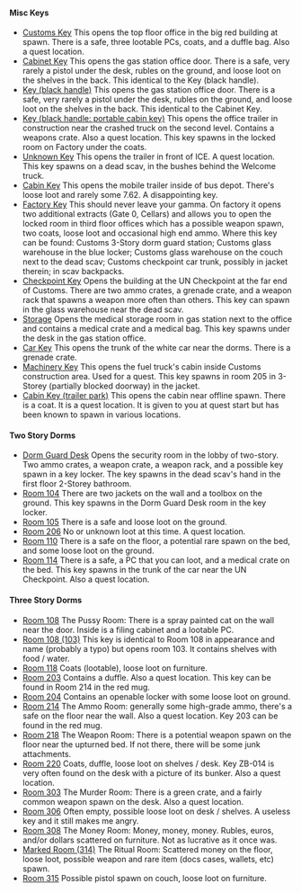 #### Misc Keys

- [Customs Key][01] This opens the top floor office in the big red
  building at spawn. There is a safe, three lootable PCs, coats, and a duffle
  bag. Also a quest location.
- [Cabinet Key][02] This opens the gas station office door. There
  is a safe,  very rarely a pistol under the desk, rubles on the ground, and
  loose loot on the shelves in the back. This identical to the Key (black
  handle).
- [Key (black handle)][03] This opens the gas station office door.
  There is a safe,  very rarely a pistol under the desk, rubles on the ground,
  and loose loot on the shelves in the back. This identical to the Cabinet Key.
- [Key (black handle: portable cabin key)][04] This opens the
  office trailer in construction near the crashed truck on the second level.
  Contains a weapons crate. Also a quest location. This key spawns in the
  locked room on Factory under the coats.
- [Unknown Key][05] This opens the trailer in front of ICE. A quest
  location. This key spawns on a dead scav, in the bushes behind the Welcome
  truck. 
- [Cabin Key][06] This opens the mobile trailer inside of bus
  depot. There's loose loot and rarely some 7.62. A disappointing key. 
- [Factory Key][07] This should never leave your gamma. On factory it opens two
  additional extracts (Gate 0, Cellars) and allows you to open the locked room in third
  floor offices which has a possible weapon spawn, two coats, loose loot and
  occasional high end ammo. Where this key can be found: Customs 3-Story dorm
  guard station; Customs glass warehouse in the blue locker; Customs glass
  warehouse on the couch next to the dead scav; Customs checkpoint car trunk,
  possibly in jacket therein; in scav backpacks.
- [Checkpoint Key][08] Opens the building at the UN Checkpoint at
  the far end of Customs. There are two ammo crates, a grenade crate, and a
  weapon rack that spawns a weapon more often than others. This key can spawn
  in the glass warehouse near the dead scav. 
- [Storage][09] Opens the medical storage room in gas station next
  to the office and contains a medical crate and a medical bag. This key spawns
  under the desk in the gas station office.
- [Car Key][10] This opens the trunk of the white car near the
  dorms. There is a grenade crate. 
- [Machinery Key][11] This opens the fuel truck's cabin inside
  Customs construction area. Used for a quest. This key spawns in room 205 in
  3-Storey (partially blocked doorway) in the jacket. 
- [Cabin Key (trailer park)][12] This opens the cabin near offline
  spawn. There is a coat. It is a quest location. It is given to you at quest
  start but has been known to spawn in various locations.

#### Two Story Dorms

- [Dorm Guard Desk][13] Opens the security room in the lobby of
  two-story. Two ammo crates, a weapon crate, a weapon rack, and a possible key
  spawn in a key locker. The key spawns in the dead scav's hand in the first
  floor 2-Storey bathroom.
- [Room 104][14] There are two jackets on the wall and a toolbox on
  the ground. This key spawns in the Dorm Guard Desk room in the key locker. 
- [Room 105][15] There is a safe and loose loot on the ground.
- [Room 206][16] No or unknown loot at this time. A quest location.
- [Room 110][17] There is a safe on the floor, a potential rare
  spawn on the bed, and some loose loot on the ground. 
- [Room 114][18] There is a safe, a PC that you can loot, and a
  medical crate on the bed. This key spawns in the trunk of the car near the UN
  Checkpoint. Also a quest location.

#### Three Story Dorms

- [Room 108][19] The Pussy Room: There is a spray painted cat on
  the wall near the door. Inside is a filing cabinet and a lootable PC.  
- [Room 108 (103)][20]  This key is identical to Room 108 in
  appearance and name (probably a typo) but opens room 103. It contains shelves
  with food / water. 
- [Room 118][21] Coats (lootable), loose loot on furniture. 
- [Room 203][22] Contains a duffle. Also a quest location. This key
  can be found in Room 214 in the red mug. 
- [Room 204][23] Contains an openable locker with some loose loot
  on ground. 
- [Room 214][24] The Ammo Room: generally some high-grade ammo,
  there's a safe on the floor near the wall. Also a quest location. Key 203 can
  be found in the red mug.
- [Room 218][25] The Weapon Room: There is a potential weapon spawn
  on the floor near the upturned bed. If not there, there will be some junk
  attachments.  
- [Room 220][26] Coats, duffle, loose loot on shelves / desk. Key
  ZB-014 is very often found on the desk with a picture of its bunker. Also a
  quest location.
- [Room 303][27] The Murder Room: There is a green crate, and a
  fairly common weapon spawn on the desk. Also a quest location.
- [Room 306][28] Often empty, possible loose loot on desk /
  shelves. A useless key and it still makes me angry.
- [Room 308][29] The Money Room: Money, money, money. Rubles,
  euros, and/or dollars scattered on furniture. Not as lucrative as it once
  was.
- [Marked Room (314)][30] The Ritual Room: Scattered money on the
  floor, loose loot, possible weapon and rare item (docs cases, wallets, etc)
  spawn.
- [Room 315][31] Possible pistol spawn on couch, loose loot on
  furniture. 

[01]: #
[02]: #
[03]: #
[04]: #
[05]: #
[06]: #
[07]: #
[08]: #
[09]: #
[10]: #
[11]: #
[12]: #
[13]: #
[14]: #
[15]: #
[16]: #
[17]: #
[18]: #
[19]: #
[20]: #
[21]: #
[22]: #
[23]: #
[24]: #
[25]: #
[26]: #
[27]: #
[28]: #
[29]: #
[30]: #
[31]: #
